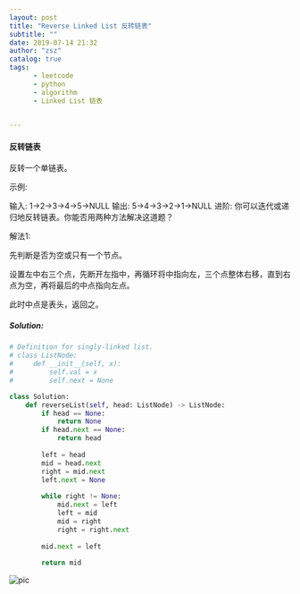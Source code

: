 ```yaml
---
layout: post
title: "Reverse Linked List 反转链表"
subtitle: ""
date: 2019-07-14 21:32
author: "zsz"
catalog: true
tags: 
      - leetcode
      - python
      - algorithm
      - Linked List 链表
      

---
```







#### 反转链表

反转一个单链表。

示例:

输入: 1->2->3->4->5->NULL
输出: 5->4->3->2->1->NULL
进阶:
你可以迭代或递归地反转链表。你能否用两种方法解决这道题？




















解法1:

先判断是否为空或只有一个节点。

设置左中右三个点，先断开左指中，再循环将中指向左，三个点整体右移，直到右点为空，再将最后的中点指向左点。

此时中点是表头，返回之。




##### Solution:

```python
# Definition for singly-linked list.
# class ListNode:
#     def __init__(self, x):
#         self.val = x
#         self.next = None

class Solution:
    def reverseList(self, head: ListNode) -> ListNode:
        if head == None:
            return None
        if head.next == None:
            return head
        
        left = head
        mid = head.next
        right = mid.next
        left.next = None
        
        while right != None:
            mid.next = left
            left = mid
            mid = right
            right = right.next
            
        mid.next = left
        
        return mid                    
```



![pic](http://ww2.sinaimg.cn/large/006tNc79gy1g4zfg2t4tfj30tw082my8.jpg)


